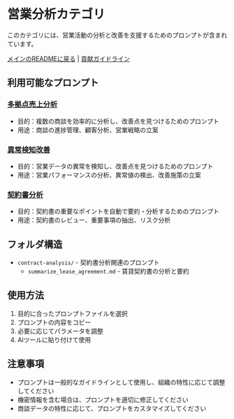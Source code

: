 # 営業分析カテゴリ

このカテゴリには、営業活動の分析と改善を支援するためのプロンプトが含まれています。

[メインのREADMEに戻る](../README.md) | [貢献ガイドライン](../CONTRIBUTING.md)

## 利用可能なプロンプト

### [多拠点売上分析](多拠点事業売上分析.md)
- 目的：複数の商談を効率的に分析し、改善点を見つけるためのプロンプト
- 用途：商談の進捗管理、顧客分析、営業戦略の立案

### [異常検知改善](generic_anomaly_improvement_prompt.yml)
- 目的：営業データの異常を検知し、改善点を見つけるためのプロンプト
- 用途：営業パフォーマンスの分析、異常値の検出、改善施策の立案

### [契約書分析](contract-analysis/summarize_lease_agreement.md)
- 目的：契約書の重要なポイントを自動で要約・分析するためのプロンプト
- 用途：契約書のレビュー、重要事項の抽出、リスク分析

## フォルダ構造

- `contract-analysis/` - 契約書分析関連のプロンプト
  - `summarize_lease_agreement.md` - 賃貸契約書の分析と要約

## 使用方法

1. 目的に合ったプロンプトファイルを選択
2. プロンプトの内容をコピー
3. 必要に応じてパラメータを調整
4. AIツールに貼り付けて使用

## 注意事項

- プロンプトは一般的なガイドラインとして使用し、組織の特性に応じて調整してください
- 機密情報を含む場合は、プロンプトを適切に修正してください
- 商談データの特性に応じて、プロンプトをカスタマイズしてください 